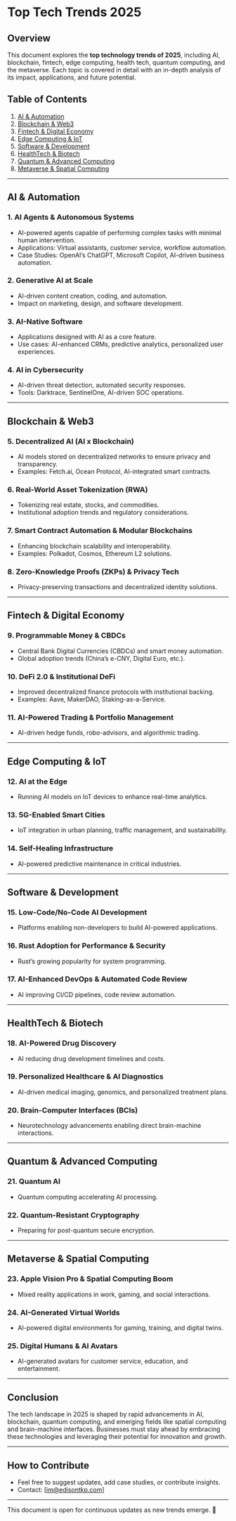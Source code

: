# Top Tech Trends 2025

## Overview
This document explores the **top technology trends of 2025**, including AI, blockchain, fintech, edge computing, health tech, quantum computing, and the metaverse. Each topic is covered in detail with an in-depth analysis of its impact, applications, and future potential.

## Table of Contents
1. [AI & Automation](#ai--automation)
2. [Blockchain & Web3](#blockchain--web3)
3. [Fintech & Digital Economy](#fintech--digital-economy)
4. [Edge Computing & IoT](#edge-computing--iot)
5. [Software & Development](#software--development)
6. [HealthTech & Biotech](#healthtech--biotech)
7. [Quantum & Advanced Computing](#quantum--advanced-computing)
8. [Metaverse & Spatial Computing](#metaverse--spatial-computing)

---

## AI & Automation
### 1. AI Agents & Autonomous Systems
- AI-powered agents capable of performing complex tasks with minimal human intervention.
- Applications: Virtual assistants, customer service, workflow automation.
- Case Studies: OpenAI’s ChatGPT, Microsoft Copilot, AI-driven business automation.

### 2. Generative AI at Scale
- AI-driven content creation, coding, and automation.
- Impact on marketing, design, and software development.

### 3. AI-Native Software
- Applications designed with AI as a core feature.
- Use cases: AI-enhanced CRMs, predictive analytics, personalized user experiences.

### 4. AI in Cybersecurity
- AI-driven threat detection, automated security responses.
- Tools: Darktrace, SentinelOne, AI-driven SOC operations.

---

## Blockchain & Web3
### 5. Decentralized AI (AI x Blockchain)
- AI models stored on decentralized networks to ensure privacy and transparency.
- Examples: Fetch.ai, Ocean Protocol, AI-integrated smart contracts.

### 6. Real-World Asset Tokenization (RWA)
- Tokenizing real estate, stocks, and commodities.
- Institutional adoption trends and regulatory considerations.

### 7. Smart Contract Automation & Modular Blockchains
- Enhancing blockchain scalability and interoperability.
- Examples: Polkadot, Cosmos, Ethereum L2 solutions.

### 8. Zero-Knowledge Proofs (ZKPs) & Privacy Tech
- Privacy-preserving transactions and decentralized identity solutions.

---

## Fintech & Digital Economy
### 9. Programmable Money & CBDCs
- Central Bank Digital Currencies (CBDCs) and smart money automation.
- Global adoption trends (China’s e-CNY, Digital Euro, etc.).

### 10. DeFi 2.0 & Institutional DeFi
- Improved decentralized finance protocols with institutional backing.
- Examples: Aave, MakerDAO, Staking-as-a-Service.

### 11. AI-Powered Trading & Portfolio Management
- AI-driven hedge funds, robo-advisors, and algorithmic trading.

---

## Edge Computing & IoT
### 12. AI at the Edge
- Running AI models on IoT devices to enhance real-time analytics.

### 13. 5G-Enabled Smart Cities
- IoT integration in urban planning, traffic management, and sustainability.

### 14. Self-Healing Infrastructure
- AI-powered predictive maintenance in critical industries.

---

## Software & Development
### 15. Low-Code/No-Code AI Development
- Platforms enabling non-developers to build AI-powered applications.

### 16. Rust Adoption for Performance & Security
- Rust’s growing popularity for system programming.

### 17. AI-Enhanced DevOps & Automated Code Review
- AI improving CI/CD pipelines, code review automation.

---

## HealthTech & Biotech
### 18. AI-Powered Drug Discovery
- AI reducing drug development timelines and costs.

### 19. Personalized Healthcare & AI Diagnostics
- AI-driven medical imaging, genomics, and personalized treatment plans.

### 20. Brain-Computer Interfaces (BCIs)
- Neurotechnology advancements enabling direct brain-machine interactions.

---

## Quantum & Advanced Computing
### 21. Quantum AI
- Quantum computing accelerating AI processing.

### 22. Quantum-Resistant Cryptography
- Preparing for post-quantum secure encryption.

---

## Metaverse & Spatial Computing
### 23. Apple Vision Pro & Spatial Computing Boom
- Mixed reality applications in work, gaming, and social interactions.

### 24. AI-Generated Virtual Worlds
- AI-powered digital environments for gaming, training, and digital twins.

### 25. Digital Humans & AI Avatars
- AI-generated avatars for customer service, education, and entertainment.

---

## Conclusion
The tech landscape in 2025 is shaped by rapid advancements in AI, blockchain, quantum computing, and emerging fields like spatial computing and brain-machine interfaces. Businesses must stay ahead by embracing these technologies and leveraging their potential for innovation and growth.

---

## How to Contribute
- Feel free to suggest updates, add case studies, or contribute insights.
- Contact: [im@edisontkp.com]

---

This document is open for continuous updates as new trends emerge. 🚀
